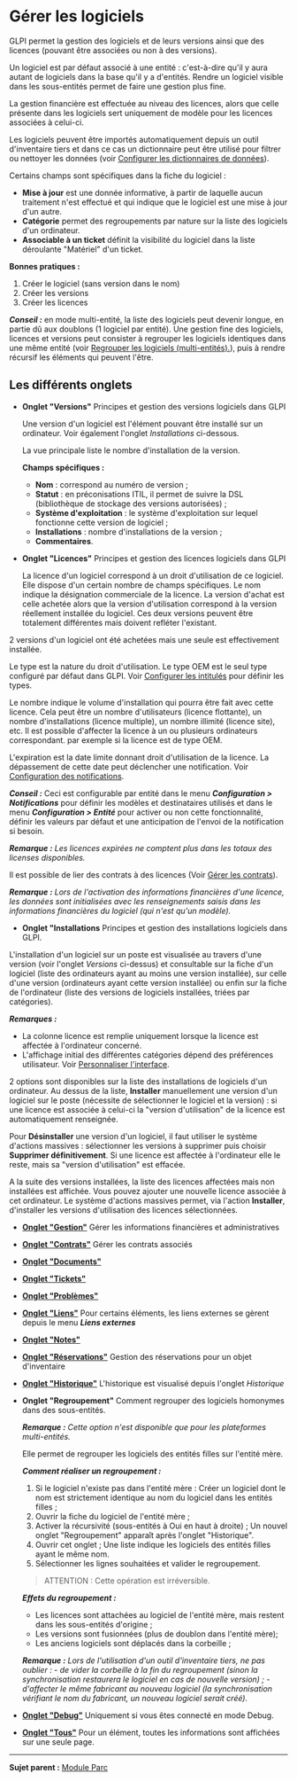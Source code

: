 Gérer les logiciels
===================

GLPI permet la gestion des logiciels et de leurs versions ainsi que des licences (pouvant être associées ou non à des versions).

Un logiciel est par défaut associé à une entité : c'est-à-dire qu'il y aura autant de logiciels dans la base qu'il y a d'entités. Rendre un logiciel visible dans les sous-entités permet de faire une gestion plus fine.

La gestion financière est effectuée au niveau des licences, alors que celle présente dans les logiciels sert uniquement de modèle pour les licences associées à celui-ci.

Les logiciels peuvent être importés automatiquement depuis un outil d'inventaire tiers et dans ce cas un dictionnaire peut être utilisé pour filtrer ou nettoyer les données (voir [Configurer les dictionnaires de
données](administration_dictionnary.html "Les dictionnaires se gèrent depuis le menu Administration > Dictionnaires")).

Certains champs sont spécifiques dans la fiche du logiciel : 
- **Mise à jour** est une donnée informative, à partir de laquelle aucun traitement n'est effectué et qui indique que le logiciel est une mise à jour d'un autre. 
- **Catégorie** permet des regroupements par nature sur la liste des logiciels d'un ordinateur. 
- **Associable à un ticket** définit la visibilité du logiciel dans la liste déroulante "Matériel" d'un ticket.

**Bonnes pratiques :**

1.  Créer le logiciel (sans version dans le nom)
2.  Créer les versions
3.  Créer les licences

***Conseil :*** en mode multi-entité, la liste des logiciels peut devenir longue, en partie dû aux doublons (1 logiciel par entité). Une gestion fine des logiciels, licences et versions peut consister à regrouper les
logiciels identiques dans une même entité (voir [Regrouper les logiciels (multi-entités).](inventory_software_merge.html "Comment regrouper des logiciels homonymes dans des sous-entités.")), puis à rendre récursif les éléments qui peuvent l'être.

Les différents onglets
----------------------
-   **Onglet "Versions"**
    Principes et gestion des versions logiciels dans GLPI

    Une version d'un logiciel est l'élément pouvant être installé sur un ordinateur.
    Voir également l'onglet *Installations* ci-dessous.

    La vue principale liste le nombre d'installation de la version.

    **Champs spécifiques :**
    - **Nom** : correspond au numéro de version ;
    - **Statut** : en préconisations ITIL, il permet de suivre la DSL (bibliothèque de stockage des versions autorisées) ;
    - **Système d'exploitation** : le système d'exploitation sur lequel fonctionne cette version de logiciel ;
    - **Installations** : nombre d'installations de la version ;
    - **Commentaires**.


-   **Onglet "Licences"**
     Principes et gestion des licences logiciels dans GLPI

    La licence d'un logiciel correspond à un droit d'utilisation de ce logiciel. Elle dispose d'un certain nombre de champs spécifiques. Le nom indique la désignation commerciale de la licence. La version d'achat est celle achetée alors que la version d'utilisation correspond à la version réellement installée du logiciel. Ces deux versions peuvent être totalement différentes mais doivent refléter l'existant.

   2 versions d'un logiciel ont été achetées mais une seule est effectivement installée.

   Le type est la nature du droit d'utilisation. Le type OEM est le seul type configuré par défaut dans GLPI. Voir [Configurer les intitulés](config_dropdown.html "Les intitulés se configurent depuis le menu Configuration > Intitulés") pour définir les types.

   Le nombre indique le volume d'installation qui pourra être fait avec cette licence. Cela peut être un nombre d'utilisateurs (licence flottante), un nombre d'installations (licence multiple), un nombre illimité (licence site), etc. Il est possible d'affecter la licence à un ou plusieurs ordinateurs correspondant. par exemple si la licence est de type OEM.

   L'expiration est la date limite donnant droit d'utilisation de la licence. La dépassement de cette date peut déclencher une notification. Voir [Configuration des notifications](config_notification.html "Les notifications se configurent depuis le menu Configuration > Notifications ;").

   ***Conseil :*** Ceci est configurable par entité dans le menu ***Configuration > Notifications*** pour définir les modèles et destinataires utilisés et dans le menu ***Configuration > Entité*** pour activer ou non cette fonctionnalité, définir les valeurs par défaut et une anticipation de l'envoi de la notification si besoin.

   ***Remarque :** Les licences expirées ne comptent plus dans les totaux des licenses disponibles.*

   Il est possible de lier des contrats à des licences (Voir [Gérer les contrats](management_contract.html "Les contrats sont gérés depuis le menu Gestion > Contrats")).

   ***Remarque :** Lors de l'activation des informations financières d'une licence, les données sont initialisées avec les renseignements saisis dans les informations financières du logiciel (qui n'est qu'un modèle).*


-   **Onglet "Installations**
   Principes et gestion des installations logiciels dans GLPI.

   L'installation d'un logiciel sur un poste est visualisée au travers d'une version (voir l'onglet *Versions* ci-dessus) et consultable sur la fiche d'un logiciel (liste des ordinateurs ayant au moins une version installée), sur celle d'une version (ordinateurs ayant cette version installée) ou enfin sur la fiche de l'ordinateur (liste des versions de logiciels installées, triées par catégories).

   ***Remarques :***
   - La colonne licence est remplie uniquement lorsque la licence est affectée à l'ordinateur concerné.
   - L'affichage initial des différentes catégories dépend des préférences utilisateur. Voir [Personnaliser l'interface](config_common_personalize.html "Les préférences d'affichage qui peuvent être définies avec des valeurs par défaut et que les utilisateurs peuvent modifier pour leur session sont regroupées dans l'onglet personnalisation.").

   2 options sont disponibles sur la liste des installations de logiciels d'un ordinateur. Au dessus de la liste, **Installer** manuellement une version d'un logiciel sur le poste (nécessite de sélectionner le
logiciel et la version) : si une licence est associée à celui-ci la "version d'utilisation" de la licence est automatiquement renseignée.

   Pour **Désinstaller** une version d'un logiciel, il faut utiliser le système d'actions massives : sélectionner les versions à supprimer puis choisir **Supprimer définitivement**. Si une licence est affectée à
l'ordinateur elle le reste, mais sa "version d'utilisation" est effacée.

   A la suite des versions installées, la liste des licences affectées mais non installées est affichée. Vous pouvez ajouter une nouvelle licence associée à cet ordinateur. Le système d'actions massives permet, via l'action **Installer**, d'installer les versions d'utilisation des licences sélectionnées.

-   **[Onglet "Gestion"](index.php?fr/Les_différents_onglets/Onglet_Gestion.md)**
    Gérer les informations financières et administratives

-   **[Onglet "Contrats"](index.php?fr/Les_différents_onglets/Onglet_Contrats.md)**
    Gérer les contrats associés

-   **[Onglet "Documents"](index.php?fr/Les_différents_onglets/Onglet_Documents.md)**

-   **[Onglet "Tickets"](index.php?fr/Les_différents_onglets/Onglet_Tickets.md)**

-   **[Onglet "Problèmes"](index.php?fr/Les_différents_onglets/Onglet_Problèmes.md)**

-  **[Onglet "Liens"](index.php?fr/Les_différents_onglets/Onglet_Liens.md)**
     Pour certains éléments, les liens externes se gèrent depuis le menu ***Liens externes***

-   **[Onglet "Notes"](index.php?fr/Les_différents_onglets/Onglet_Notes.md)**

-   **[Onglet "Réservations"](index.php?fr/Les_différents_onglets/Onglet_Réservations.md)**
     Gestion des réservations pour un objet d'inventaire

-   **[Onglet "Historique"](index.php?fr/Les_différents_onglets/Onglet_Historique.md)**
     L'historique est visualisé depuis l'onglet *Historique*

-   **Onglet "Regroupement"**
    Comment regrouper des logiciels homonymes dans des sous-entités.

    ***Remarque :** Cette option n'est disponible que pour les plateformes multi-entités.*

    Elle permet de regrouper les logiciels des entités filles sur l'entité mère.

    ***Comment réaliser un regroupement :***
    
    1.  Si le logiciel n'existe pas dans l'entité mère :
        Créer un logiciel dont le nom est strictement identique au nom du logiciel dans les entités filles ;
    2.  Ouvrir la fiche du logiciel de l'entité mère ;
    3.  Activer la récursivité (sous-entités à Oui en haut à droite) ;
    Un nouvel onglet "Regroupement" apparaît après l'onglet "Historique".
    4.  Ouvrir cet onglet ;
    Une liste indique les logiciels des entités filles ayant le même nom.
    5.  Sélectionner les lignes souhaitées et valider le regroupement.

    > ATTENTION : Cette opération est irréversible.

    ***Effets du regroupement :***
    
    -   Les licences sont attachées au logiciel de l'entité mère, mais restent dans les sous-entités d'origine ;
    -   Les versions sont fusionnées (plus de doublon dans l'entité mère);
    -   Les anciens logiciels sont déplacés dans la corbeille ;

    ***Remarque :** Lors de l'utilisation d'un outil d'inventaire tiers, ne pas oublier :*
    *-   de vider la corbeille à la fin du regroupement (sinon la synchronisation restaurera le logiciel en cas de nouvelle version) ;*
    *-   d'affecter le même fabricant au nouveau logiciel (la synchronisation vérifiant le nom du fabricant, un nouveau logiciel serait créé).*

-   **[Onglet "Debug"](index.php?fr/Les_différents_onglets/Onglet_Debug.md)**
    Uniquement si vous êtes connecté en mode Debug.

-   **[Onglet "Tous"](index.php?fr/Les_différents_onglets/Onglet_Tous.md)**
     Pour un élément, toutes les informations sont affichées sur une seule page.

-------
**Sujet parent :** [Module Parc](index.php?fr/03_Module_Parc/01_Module_Parc.md "Module Parc de GLPI")

